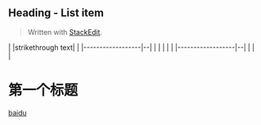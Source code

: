 ## Heading - List item

> Written with [StackEdit](https://stackedit.io/).

|
|strikethrough text|  |
|------------------|--|
|                  |  |
|  |
|------------------|--|
|                  |  |


第一个标题
=========
[baidu](http://www.baidu.com)

<!--stackedit_data:
eyJoaXN0b3J5IjpbLTQwNTQ2NTU3NF19
-->